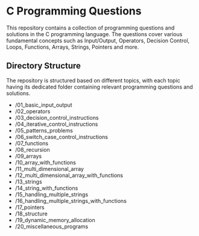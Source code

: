 # C Programming Questions

This repository contains a collection of programming questions and solutions in the C programming language. The questions cover various fundamental concepts such as Input/Output, Operators, Decision Control, Loops, Functions, Arrays, Strings, Pointers and more.

## Directory Structure

The repository is structured based on different topics, with each topic having its dedicated folder containing relevant programming questions and solutions.

- /01_basic_input_output
- /02_operators
- /03_decision_control_instructions
- /04_iterative_control_instructions
- /05_patterns_problems
- /06_switch_case_control_instructions
- /07_functions
- /08_recursion
- /09_arrays
- /10_array_with_functions
- /11_multi_dimensional_array
- /12_multi_dimensional_array_with_functions
- /13_strings
- /14_string_with_functions
- /15_handling_multiple_strings
- /16_handling_multiple_strings_with_functions
- /17_pointers
- /18_structure
- /19_dynamic_memory_allocation
- /20_miscellaneous_programs

